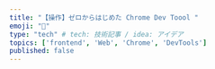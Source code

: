 ```yaml
---
title: "【操作】ゼロからはじめた Chrome Dev Toool "
emoji: "🐥"
type: "tech" # tech: 技術記事 / idea: アイデア
topics: ['frontend', 'Web', 'Chrome', 'DevTools']
published: false
---
```

